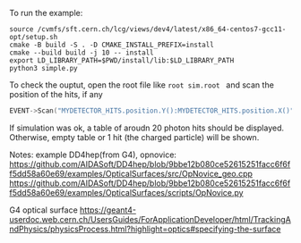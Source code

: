 
To run the example:

```shell
source /cvmfs/sft.cern.ch/lcg/views/dev4/latest/x86_64-centos7-gcc11-opt/setup.sh
cmake -B build -S . -D CMAKE_INSTALL_PREFIX=install
cmake --build build -j 10 -- install
export LD_LIBRARY_PATH=$PWD/install/lib:$LD_LIBRARY_PATH
python3 simple.py
```

To check the ouptut, open the root file like `root sim.root ` and scan the position of the hits, if any
```cpp
EVENT->Scan("MYDETECTOR_HITS.position.Y():MYDETECTOR_HITS.position.X()"
```

If simulation was ok, a table of aroudn 20 photon hits should be displayed. Otherwise, empty table or 1 hit (the charged particle) will be shown.


Notes:
example DD4hep(from G4), opnovice: https://github.com/AIDASoft/DD4hep/blob/9bbe12b080ce52615251facc6f6ff5dd58a60e69/examples/OpticalSurfaces/src/OpNovice_geo.cpp
https://github.com/AIDASoft/DD4hep/blob/9bbe12b080ce52615251facc6f6ff5dd58a60e69/examples/OpticalSurfaces/scripts/OpNovice.py


G4 optical surface https://geant4-userdoc.web.cern.ch/UsersGuides/ForApplicationDeveloper/html/TrackingAndPhysics/physicsProcess.html?highlight=optics#specifying-the-surface

